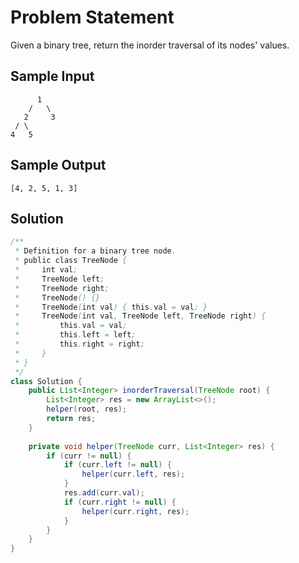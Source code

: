 

# Problem Statement
Given a binary tree, return the inorder traversal of its nodes' values.

## Sample Input 
```
      1
    /   \
   2     3
 / \
4   5
```

## Sample Output
`[4, 2, 5, 1, 3]`

## Solution
```java
/**
 * Definition for a binary tree node.
 * public class TreeNode {
 *     int val;
 *     TreeNode left;
 *     TreeNode right;
 *     TreeNode() {}
 *     TreeNode(int val) { this.val = val; }
 *     TreeNode(int val, TreeNode left, TreeNode right) {
 *         this.val = val;
 *         this.left = left;
 *         this.right = right;
 *     }
 * }
 */
class Solution {
    public List<Integer> inorderTraversal(TreeNode root) {
        List<Integer> res = new ArrayList<>();
        helper(root, res);
        return res;
    }
    
    private void helper(TreeNode curr, List<Integer> res) {
        if (curr != null) {
            if (curr.left != null) {
                helper(curr.left, res);
            }
            res.add(curr.val);
            if (curr.right != null) {
                helper(curr.right, res);
            }
        }
    }
}
```